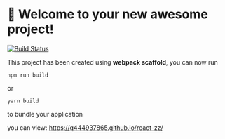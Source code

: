 # 🚀 Welcome to your new awesome project!

[![Build Status](https://travis-ci.org/q444937865/react-zz.svg?branch=master)](https://travis-ci.org/q444937865/react-zz)


This project has been created using **webpack scaffold**, you can now run

```
npm run build
```

or

```
yarn build
```

to bundle your application

you can view: https://q444937865.github.io/react-zz/
